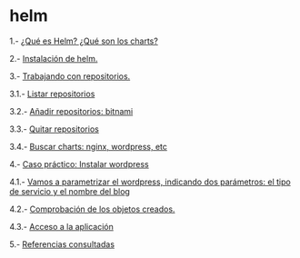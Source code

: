 # helm

1.- [¿Qué es Helm? ¿Qué son los charts?](https://github.com/mikkgh/helm/blob/main/1.md)

2.- [Instalación de helm.](https://github.com/mikkgh/helm/blob/main/2.md)

3.- [Trabajando con repositorios.](https://github.com/mikkgh/helm/blob/main/3.md)

3.1.- [Listar repositorios](https://github.com/mikkgh/helm/blob/main/3.1.md)

3.2.- [Añadir repositorios: bitnami](https://github.com/mikkgh/helm/blob/main/3.2.md)

3.3.- [Quitar repositorios](https://github.com/mikkgh/helm/blob/main/3.3.md)

3.4.- [Buscar charts: nginx, wordpress, etc](https://github.com/mikkgh/helm/blob/main/3.4.md)

4.- [Caso práctico: Instalar wordpress](https://github.com/mikkgh/helm/blob/main/4.md)

4.1.- [Vamos a parametrizar el wordpress, indicando dos parámetros: el tipo de servicio y el nombre del blog](https://github.com/mikkgh/helm/blob/main/4.1.md)

4.2.- [Comprobación de los objetos creados.](https://github.com/mikkgh/helm/blob/main/4.2.md)

4.3.- [Acceso a la aplicación](https://github.com/mikkgh/helm/blob/main/4.3.md)

5.- [Referencias consultadas](https://github.com/mikkgh/helm/blob/main/5.md)
